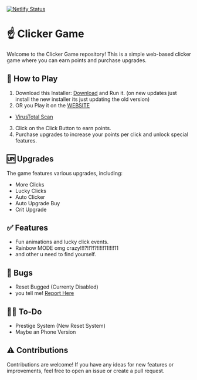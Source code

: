 [![Netlify Status](https://api.netlify.com/api/v1/badges/d8691ecc-f18d-4efd-b2d0-5063671a8799/deploy-status)](https://app.netlify.com/sites/clicker-chilly/deploys)

# ☝️ Clicker Game

Welcome to the Clicker Game repository! This is a simple web-based clicker game where you can earn points and purchase upgrades.

## 🤔 How to Play

1. Download this Installer: [Download](https://drive.google.com/drive/folders/1gKXKOaINqv1QgKevGZ-jcBsNAfSJsqu2?usp=sharing) and Run it. (on new updates just install the new installer its just updating the old version)
2. OR you Play it on the [WEBSITE](https://clicker-chilly.netlify.app/)
   
- [VirusTotal Scan](https://www.virustotal.com/gui/file/cc73b43efed320b44509850cf09136696c6d0b4cf7a338118f4f146957d335cc/detection)

3. Click on the Click Button to earn points.
4. Purchase upgrades to increase your points per click and unlock special features.

## 🆙 Upgrades

The game features various upgrades, including:
- More Clicks
- Lucky Clicks
- Auto Clicker
- Auto Upgrade Buy
- Crit Upgrade

## ✅ Features

- Fun animations and lucky click events.
- Rainbow MODE omg crazy!!!?!!?!?!!!!!11!!!!11
- and other u need to find yourself.

## 🐞 Bugs

- Reset Bugged (Currenty Disabled)
- you tell me! [Report Here](https://github.com/prodbyeagle/ClickerGame/issues)

## 🧙‍♀️ To-Do

- Prestige System (New Reset System)
- Maybe an Phone Version

## ⚠️ Contributions

Contributions are welcome! If you have any ideas for new features or improvements, feel free to open an issue or create a pull request.
